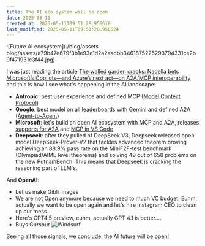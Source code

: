 ```yaml
---
title: The AI eco system will be open
date: 2025-05-11
created_at: 2025-05-11T09:51:28.958618
last_modified: 2025-05-11T09:51:28.958624
---
```


![Future AI ecosystem](./blog/assets
blog/assets/a79b47e679f3b1e93e1d2a2aadbb3461875225293794331ce2b9f471931c3f44.jpg)

I was just reading the article [The walled garden cracks: Nadella bets Microsoft’s Copilots—and Azure’s next act—on A2A/MCP interoperability](https://search.app/6hpcF) and this is how I see what's happening in the AI landscape:

- **Antropic**: best user experience and defined MCP ([Model Context Protocol](https://modelcontextprotocol.io/introduction))
- **Google**: best model on all leaderboards with Gemini and defined A2A ([Agent-to-Agent](https://developers.googleblog.com/en/a2a-a-new-era-of-agent-interoperability/))
- **Microsoft**: let's build an open AI ecosystem with MCP and A2A, releases [supports for A2A](https://www.microsoft.com/en-us/microsoft-cloud/blog/2025/05/07/empowering-multi-agent-apps-with-the-open-agent2agent-a2a-protocol/?utm_source=chatgpt.com) and [MCP in VS Code](https://code.visualstudio.com/docs/copilot/chat/mcp-servers)
- **Deepseek**: after they pulled of DeepSeek V3, Deepseek released open model DeepSeek-Prover-V2 that tackles advanced theorem proving achieving an 88.9% pass rate on the MiniF2F-test benchmark (Olympiad/AIME level theorems) and solving 49 out of 658 problems on the new PutnamBench. This means that Deepseek is cracking the reasoning part of LLM's.

And **OpenAI**:

- Let us make Gibli images
- We are not Open anymore because we need to much VC budget. Euhm, actually we want to be open again and let's hire instagram CEO to clean up our mess
- Here's GPT4.5 preview, euhm, actually GPT 4.1 is better....
- Buys ~~Cursour~~ ![Windsurf]([url](url))

Seeing all those signals, we conclude: the AI future will be open!

<!-- more -->